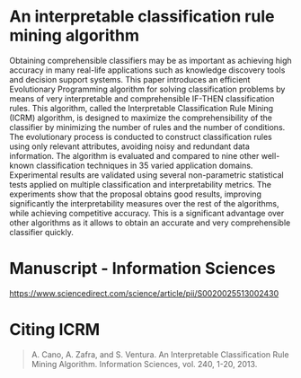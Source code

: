 # An interpretable classification rule mining algorithm

Obtaining comprehensible classifiers may be as important as achieving high accuracy in many real-life applications such as knowledge discovery tools and decision support systems. This paper introduces an efficient Evolutionary Programming algorithm for solving classification problems by means of very interpretable and comprehensible IF-THEN classification rules. This algorithm, called the Interpretable Classification Rule Mining (ICRM) algorithm, is designed to maximize the comprehensibility of the classifier by minimizing the number of rules and the number of conditions. The evolutionary process is conducted to construct classification rules using only relevant attributes, avoiding noisy and redundant data information. The algorithm is evaluated and compared to nine other well-known classification techniques in 35 varied application domains. Experimental results are validated using several non-parametric statistical tests applied on multiple classification and interpretability metrics. The experiments show that the proposal obtains good results, improving significantly the interpretability measures over the rest of the algorithms, while achieving competitive accuracy. This is a significant advantage over other algorithms as it allows to obtain an accurate and very comprehensible classifier quickly.

# Manuscript - Information Sciences

https://www.sciencedirect.com/science/article/pii/S0020025513002430

# Citing ICRM

> A. Cano, A. Zafra, and S. Ventura. An Interpretable Classification Rule Mining Algorithm. Information Sciences, vol. 240, 1-20, 2013.